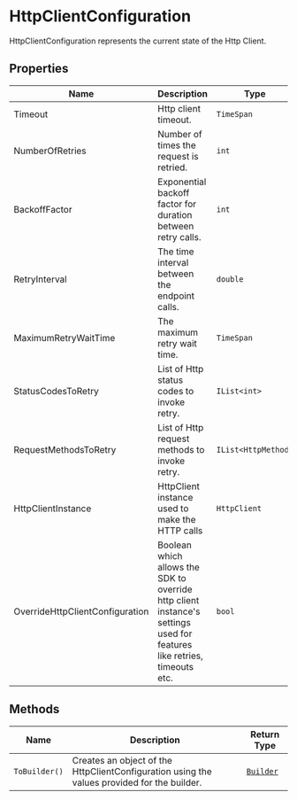 
# HttpClientConfiguration

HttpClientConfiguration represents the current state of the Http Client.

## Properties

| Name | Description | Type |
|  --- | --- | --- |
| Timeout | Http client timeout. | `TimeSpan` |
| NumberOfRetries | Number of times the request is retried. | `int` |
| BackoffFactor | Exponential backoff factor for duration between retry calls. | `int` |
| RetryInterval | The time interval between the endpoint calls. | `double` |
| MaximumRetryWaitTime | The maximum retry wait time. | `TimeSpan` |
| StatusCodesToRetry | List of Http status codes to invoke retry. | `IList<int>` |
| RequestMethodsToRetry | List of Http request methods to invoke retry. | `IList<HttpMethod>` |
| HttpClientInstance | HttpClient instance used to make the HTTP calls | `HttpClient` |
| OverrideHttpClientConfiguration | Boolean which allows the SDK to override http client instance's settings used for features like retries, timeouts etc. | `bool` |

## Methods

| Name | Description | Return Type |
|  --- | --- | --- |
| `ToBuilder()` | Creates an object of the HttpClientConfiguration using the values provided for the builder. | [`Builder`](../doc/http-client-configuration-builder.md) |

